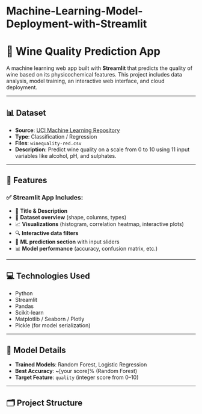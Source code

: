 # Machine-Learning-Model-Deployment-with-Streamlit
# 🍷 Wine Quality Prediction App

A machine learning web app built with **Streamlit** that predicts the quality of wine based on its physicochemical features. This project includes data analysis, model training, an interactive web interface, and cloud deployment.

---

## 📊 Dataset

- **Source**: [UCI Machine Learning Repository](https://archive.ics.uci.edu/ml/datasets/wine+quality)  
- **Type**: Classification / Regression  
- **Files**: `winequality-red.csv`  
- **Description**: Predict wine quality on a scale from 0 to 10 using 11 input variables like alcohol, pH, and sulphates.

---

## 🔧 Features

### ✅ Streamlit App Includes:

- 📌 **Title & Description**
- 📂 **Dataset overview** (shape, columns, types)
- 📈 **Visualizations** (histogram, correlation heatmap, interactive plots)
- 🔍 **Interactive data filters**
- 🧠 **ML prediction section** with input sliders
- 📊 **Model performance** (accuracy, confusion matrix, etc.)

---

## 💻 Technologies Used

- Python
- Streamlit
- Pandas
- Scikit-learn
- Matplotlib / Seaborn / Plotly
- Pickle (for model serialization)

---

## 🧪 Model Details

- **Trained Models**: Random Forest, Logistic Regression
- **Best Accuracy**: ~[your score]% (Random Forest)
- **Target Feature**: `quality` (integer score from 0–10)

---

## 🗂 Project Structure

